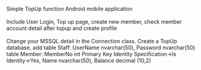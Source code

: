 Simple TopUp function Android mobile application<br><br>
Include User Login, Top up page, create new member, check member account detail after topup and create profile<br><br>
Change your MSSQL detail in the Connection class. Create a TopUp database, add table Staff: UserName nvarchar(50), Password nvarchar(50)<br>
table Member: MemberNo int Primary Key Identity Specification->Is Identity->Yes, Name nvarchar(50), Balance decimal (10,2)<br><br>
